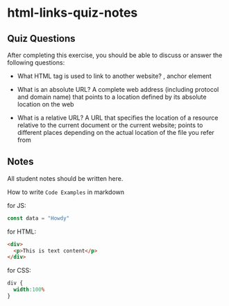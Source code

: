 # html-links-quiz-notes

## Quiz Questions

After completing this exercise, you should be able to discuss or answer the following questions:

- What HTML tag is used to link to another website?
<a>, anchor element

- What is an absolute URL?
A complete web address (including protocol and domain name) that points to a location defined by its absolute location on the web
- What is a relative URL?
A URL that specifies the location of a resource relative to the current document or the current website; points to different places depending on the actual location of the file you refer from

## Notes

All student notes should be written here.


How to write `Code Examples` in markdown

for JS:
```javascript
const data = "Howdy"
```

for HTML:
```html
<div>
  <p>This is text content</p>
</div>
```

for CSS:
```css
div {
  width:100%
}
```
